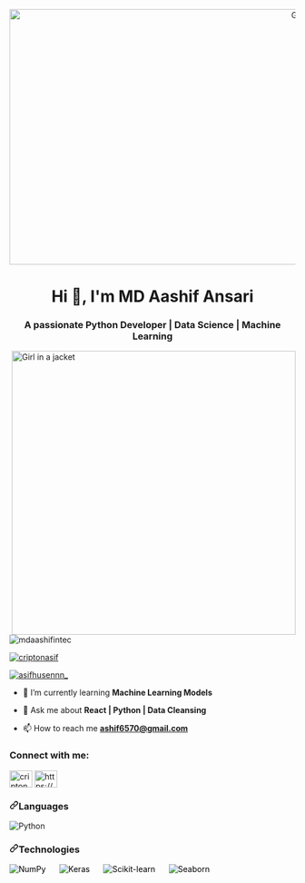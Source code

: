 <!-- Center-aligned GIF with HTML -->
<!-- Center-aligned GIF with HTML -->
<p align="center">
  <!-- Larger GIF with HTML -->
  <img src="https://media2.giphy.com/media/v1.Y2lkPTc5MGI3NjExdGc1Ymt6ODJ1d3N0cGo3cmIxdjRtdXR2M3czNTZzZmNzZHZxdnM4ZSZlcD12MV9pbnRlcm5hbF9naWZfYnlfaWQmY3Q9Zw/doXBzUFJRxpaUbuaqz/giphy.gif" alt="GIF" height="450" width="1000">
</p>

<h1 align="center">Hi 👋, I'm MD Aashif Ansari</h1>
<h3 align="center">A passionate Python Developer | Data Science | Machine Learning</h3>
<img align="right" src="https://static.wixstatic.com/media/3eee0b_8b6780c6bd8245ecafdbe55d8db7e2df~mv2.gif" alt="Girl in a jacket" width="500">
<p align="left"> <img src="https://komarev.com/ghpvc/?username=mdaashifintec&label=Profile%20views&color=0e75b6&style=flat" alt="mdaashifintec" /> </p>

<p align="left"> <a href="https://twitter.com/criptonasif" target="blank"><img src="https://img.shields.io/twitter/follow/criptonasif?logo=twitter&style=for-the-badge" alt="criptonasif" />
</a> </p>

<p align="left">
  <a href="https://www.instagram.com/asifhusennn_?igsh=MWEyYW1xaHJqbXlmcQ%3D%3D&utm_source=qr" target="blank">
    <img src="https://img.shields.io/badge/Follow%20%40asifhusennn_-purple?logo=instagram&style=for-the-badge" alt="asifhusennn_" />
  </a>
</p>

- 🌱 I’m currently learning **Machine Learning Models**

- 💬 Ask me about **React | Python | Data Cleansing**

- 📫 How to reach me **ashif6570@gmail.com**

<h3 align="left">Connect with me:</h3>
<p align="left">
<a href="https://twitter.com/criptonasif" target="blank"><img align="center" src="https://raw.githubusercontent.com/rahuldkjain/github-profile-readme-generator/master/src/images/icons/Social/twitter.svg" alt="criptonasif" height="30" width="40" /></a>
<a href="https://linkedin.com/in/https://www.linkedin.com/in/ashif-ansari-9658b21b9?utm_source=share&utm_campaign=share_via&utm_content=profile&utm_medium=ios_app" target="blank"><img align="center" src="https://raw.githubusercontent.com/rahuldkjain/github-profile-readme-generator/master/src/images/icons/Social/linked-in-alt.svg" alt="https://www.linkedin.com/in/ashif-ansari-9658b21b9?utm_source=share&utm_campaign=share_via&utm_content=profile&utm_medium=ios_app" height="30" width="40" /></a>
</p>

<h3 dir="auto"><a id="user-content-languages" class="anchor" aria-hidden="true" tabindex="-1" href="#languages"><svg class="octicon octicon-link" viewBox="0 0 16 16" version="1.1" width="16" height="16" aria-hidden="true"><path d="m7.775 3.275 1.25-1.25a3.5 3.5 0 1 1 4.95 4.95l-2.5 2.5a3.5 3.5 0 0 1-4.95 0 .751.751 0 0 1 .018-1.042.751.751 0 0 1 1.042-.018 1.998 1.998 0 0 0 2.83 0l2.5-2.5a2.002 2.002 0 0 0-2.83-2.83l-1.25 1.25a.751.751 0 0 1-1.042-.018.751.751 0 0 1-.018-1.042Zm-4.69 9.64a1.998 1.998 0 0 0 2.83 0l1.25-1.25a.751.751 0 0 1 1.042.018.751.751 0 0 1 .018 1.042l-1.25 1.25a3.5 3.5 0 1 1-4.95-4.95l2.5-2.5a3.5 3.5 0 0 1 4.95 0 .751.751 0 0 1-.018 1.042.751.751 0 0 1-1.042.018 1.998 1.998 0 0 0-2.83 0l-2.5 2.5a1.998 1.998 0 0 0 0 2.83Z"></path></svg></a>Languages</h3>

<p dir="auto">
  <a target="_blank" rel="noopener noreferrer nofollow" href="https://www.python.org/" style="text-decoration: none;">
    <img src="https://img.shields.io/badge/-Python-3776AB?logo=python&logoColor=white" alt="Python" style="max-width: 100px; margin-right: 10px;">
  </a>
</p>

<h3 dir="auto"><a id="user-content-technologies" class="anchor" aria-hidden="true" tabindex="-1" href="#technologies"><svg class="octicon octicon-link" viewBox="0 0 16 16" version="1.1" width="16" height="16" aria-hidden="true"><path d="m7.775 3.275 1.25-1.25a3.5 3.5 0 1 1 4.95 4.95l-2.5 2.5a3.5 3.5 0 0 1-4.95 0 .751.751 0 0 1 .018-1.042.751.751 0 0 1 1.042-.018 1.998 1.998 0 0 0 2.83 0l2.5-2.5a2.002 2.002 0 0 0-2.83-2.83l-1.25 1.25a.751.751 0 0 1-1.042-.018.751.751 0 0 1-.018-1.042Zm-4.69 9.64a1.998 1.998 0 0 0 2.83 0l1.25-1.25a.751.751 0 0 1 1.042.018.751.751 0 0 1 .018 1.042l-1.25 1.25a3.5 3.5 0 1 1-4.95-4.95l2.5-2.5a3.5 3.5 0 0 1 4.95 0 .751.751 0 0 1-.018 1.042.751.751 0 0 1-1.042.018 1.998 1.998 0 0 0-2.83 0l-2.5 2.5a1.998 1.998 0 0 0 0 2.83Z"></path></svg></a>Technologies</h3>


<p dir="auto">
  <a target="_blank" rel="noopener noreferrer nofollow" href="https://numpy.org/" style="text-decoration: none; margin-right: 20px; color: black !important;">
    <img src="https://img.shields.io/badge/-NumPy-013243?logo=numpy&logoColor=white" alt="NumPy" style="max-width: 100px;">
  </a>

  <a target="_blank" rel="noopener noreferrer nofollow" href="https://keras.io/" style="text-decoration: none; margin-right: 20px; color: black !important;">
    <img src="https://img.shields.io/badge/-Keras-D00000?logo=keras&logoColor=white" alt="Keras" style="max-width: 100px;">
  </a>

  <a target="_blank" rel="noopener noreferrer nofollow" href="https://scikit-learn.org/" style="text-decoration: none; margin-right: 20px; color: black !important;">
    <img src="https://img.shields.io/badge/-Scikit--learn-F7931E?logo=scikit-learn&logoColor=white" alt="Scikit-learn" style="max-width: 100px;">
  </a>

  <a target="_blank" rel="noopener noreferrer nofollow" href="https://seaborn.pydata.org/" style="text-decoration: none; margin-right: 20px; color: black !important;">
    <img src="https://img.shields.io/badge/-Seaborn-388E3C?logo=seaborn&logoColor=white" alt="Seaborn" style="max-width: 100px;">
  </a>
</p>





